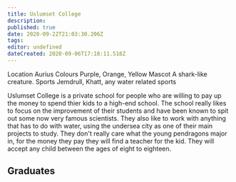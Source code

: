 ```yaml
---
title: Uslumset College
description: 
published: true
date: 2020-09-22T21:03:30.206Z
tags: 
editor: undefined
dateCreated: 2020-09-06T17:18:11.518Z
---
```


Location 	Aurius
Colours 	Purple, Orange, Yellow
Mascot 	A shark-like creature.
Sports 	Jemdrull, Khatt, any water related sports

Uslumset College is a private school for people who are willing to pay up the money to spend thier kids to a high-end school. The school really likes to focus on the improvement of their students and have been known to spit out some now very famous scientists. They also like to work with anything that has to do with water, using the undersea city as one of their main projects to study. They don't really care what the young pendragons major in, for the money they pay they will find a teacher for the kid. They will accept any child between the ages of eight to eighteen.

## Graduates